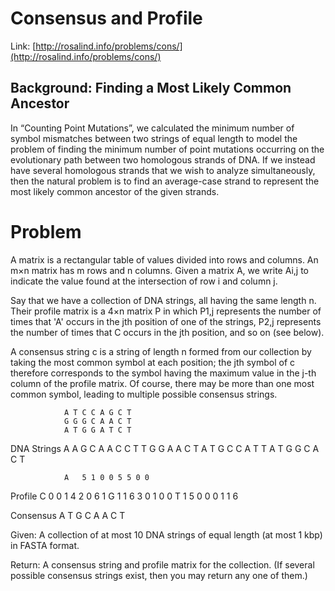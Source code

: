 
# Consensus and Profile

Link: [http://rosalind.info/problems/cons/](http://rosalind.info/problems/cons/)

## Background: Finding a Most Likely Common Ancestor

In “Counting Point Mutations”, we calculated the minimum number of symbol mismatches between two strings of equal length to model the problem of finding the minimum number of point mutations occurring on the evolutionary path between two homologous strands of DNA. If we instead have several homologous strands that we wish to analyze simultaneously, then the natural problem is to find an average-case strand to represent the most likely common ancestor of the given strands.

# Problem

A matrix is a rectangular table of values divided into rows and columns. An m×n matrix has m rows and n columns. Given a matrix A, we write Ai,j to indicate the value found at the intersection of row i and column j.

Say that we have a collection of DNA strings, all having the same length n. Their profile matrix is a 4×n matrix P in which P1,j represents the number of times that 'A' occurs in the jth position of one of the strings, P2,j represents the number of times that C occurs in the jth position, and so on (see below).

A consensus string c is a string of length n formed from our collection by taking the most common symbol at each position; the jth symbol of c therefore corresponds to the symbol having the maximum value in the j-th column of the profile matrix. Of course, there may be more than one most common symbol, leading to multiple possible consensus strings.

	            A T C C A G C T
	            G G G C A A C T
	            A T G G A T C T
DNA Strings	    A A G C A A C C
	            T T G G A A C T
	            A T G C C A T T
	            A T G G C A C T

	            A   5 1 0 0 5 5 0 0
Profile	        C   0 0 1 4 2 0 6 1
	            G   1 1 6 3 0 1 0 0
	            T   1 5 0 0 0 1 1 6

Consensus	    A T G C A A C T

Given: A collection of at most 10 DNA strings of equal length (at most 1 kbp) in FASTA format.

Return: A consensus string and profile matrix for the collection. (If several possible consensus strings exist, then you may return any one of them.)